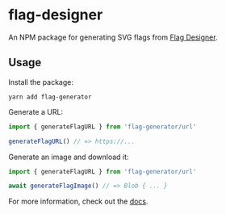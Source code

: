 # flag-designer

An NPM package for generating SVG flags from [Flag Designer][].

## Usage

Install the package:

    yarn add flag-generator

Generate a URL:

```typescript
import { generateFlagURL } from 'flag-generator/url'

generateFlagURL() // => https://...
```

Generate an image and download it:

```typescript
import { generateFlagURL } from 'flag-generator/url'

await generateFlagImage() // => Blob { ... }
```

For more information, check out the [docs][].

[flag designer]: https://flag-designer.appspot.com/
[docs]: https://tubbo.github.io/flag-generator
